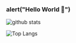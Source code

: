 ### alert("Hello World 👋")

<!--
**woffrek/woffrek** is a ✨ _special_ ✨ repository because its `README.md` (this file) appears on your GitHub profile.

Here are some ideas to get you started:

- 🔭 I’m currently working on ...
- 🌱 I’m currently learning ...
- 👯 I’m looking to collaborate on ...
- 🤔 I’m looking for help with ...
- 💬 Ask me about ...
- 📫 How to reach me: ...
- 😄 Pronouns: ...
- ⚡ Fun fact: ...
-->

![github stats](https://github-readme-stats.codestackr.vercel.app/api?username=woffrek&show_icons=true&hide_border=false&count_private=true&theme=dracula)

![Top Langs](https://github-readme-stats.vercel.app/api/top-langs/?username=woffrek&layout=compact&theme=dracula)
